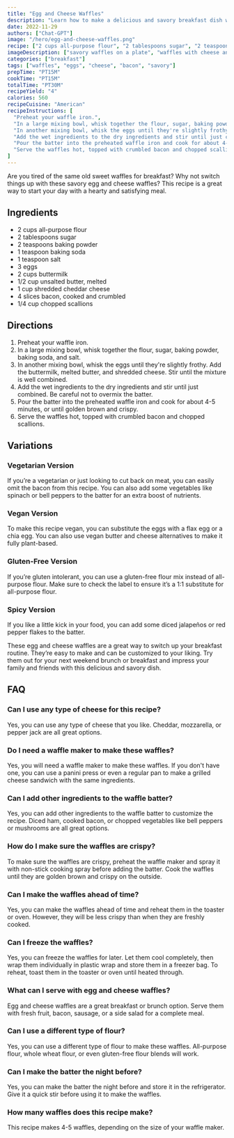 ```yaml
---
title: "Egg and Cheese Waffles"
description: "Learn how to make a delicious and savory breakfast dish with these easy-to-follow egg and cheese waffles recipe. Perfect for breakfast or brunch, these waffles are a great way to start your day."
date: 2022-11-29
authors: ["Chat-GPT"]
image: "/hero/egg-and-cheese-waffles.png"
recipe: ["2 cups all-purpose flour", "2 tablespoons sugar", "2 teaspoons baking powder", "1 teaspoon baking soda", "1 teaspoon salt", "3 eggs", "2 cups buttermilk", "1/2 cup unsalted butter, melted", "1 cup shredded cheddar cheese", "4 slices bacon, cooked and crumbled", "1/4 cup chopped scallions"]
imageDescription: ["savory waffles on a plate", "waffles with cheese and bacon", "a plate of egg and cheese waffles", "waffles with green onions and bacon"]
categories: ["breakfast"]
tags: ["waffles", "eggs", "cheese", "bacon", "savory"]
prepTime: "PT15M"
cookTime: "PT15M"
totalTime: "PT30M"
recipeYield: "4"
calories: 560
recipeCuisine: "American"
recipeInstructions: [
  "Preheat your waffle iron.",
  "In a large mixing bowl, whisk together the flour, sugar, baking powder, baking soda, and salt.",
  "In another mixing bowl, whisk the eggs until they're slightly frothy. Add the buttermilk, melted butter, and shredded cheese. Stir until the mixture is well combined.",
  "Add the wet ingredients to the dry ingredients and stir until just combined. Be careful not to overmix the batter.",
  "Pour the batter into the preheated waffle iron and cook for about 4-5 minutes, or until golden brown and crispy.",
  "Serve the waffles hot, topped with crumbled bacon and chopped scallions."
]
---
```


Are you tired of the same old sweet waffles for breakfast? Why not switch things up with these savory egg and cheese waffles? This recipe is a great way to start your day with a hearty and satisfying meal. 

## Ingredients

- 2 cups all-purpose flour
- 2 tablespoons sugar
- 2 teaspoons baking powder
- 1 teaspoon baking soda
- 1 teaspoon salt
- 3 eggs
- 2 cups buttermilk
- 1/2 cup unsalted butter, melted
- 1 cup shredded cheddar cheese
- 4 slices bacon, cooked and crumbled
- 1/4 cup chopped scallions

## Directions

1. Preheat your waffle iron.
2. In a large mixing bowl, whisk together the flour, sugar, baking powder, baking soda, and salt.
3. In another mixing bowl, whisk the eggs until they're slightly frothy. Add the buttermilk, melted butter, and shredded cheese. Stir until the mixture is well combined.
4. Add the wet ingredients to the dry ingredients and stir until just combined. Be careful not to overmix the batter.
5. Pour the batter into the preheated waffle iron and cook for about 4-5 minutes, or until golden brown and crispy.
6. Serve the waffles hot, topped with crumbled bacon and chopped scallions.

## Variations

### Vegetarian Version

If you’re a vegetarian or just looking to cut back on meat, you can easily omit the bacon from this recipe. You can also add some vegetables like spinach or bell peppers to the batter for an extra boost of nutrients.

### Vegan Version

To make this recipe vegan, you can substitute the eggs with a flax egg or a chia egg. You can also use vegan butter and cheese alternatives to make it fully plant-based.

### Gluten-Free Version

If you’re gluten intolerant, you can use a gluten-free flour mix instead of all-purpose flour. Make sure to check the label to ensure it’s a 1:1 substitute for all-purpose flour.

### Spicy Version

If you like a little kick in your food, you can add some diced jalapeños or red pepper flakes to the batter.

These egg and cheese waffles are a great way to switch up your breakfast routine. They’re easy to make and can be customized to your liking. Try them out for your next weekend brunch or breakfast and impress your family and friends with this delicious and savory dish.

## FAQ

### Can I use any type of cheese for this recipe?

Yes, you can use any type of cheese that you like. Cheddar, mozzarella, or pepper jack are all great options.

### Do I need a waffle maker to make these waffles?

Yes, you will need a waffle maker to make these waffles. If you don't have one, you can use a panini press or even a regular pan to make a grilled cheese sandwich with the same ingredients.

### Can I add other ingredients to the waffle batter?

Yes, you can add other ingredients to the waffle batter to customize the recipe. Diced ham, cooked bacon, or chopped vegetables like bell peppers or mushrooms are all great options.

### How do I make sure the waffles are crispy?

To make sure the waffles are crispy, preheat the waffle maker and spray it with non-stick cooking spray before adding the batter. Cook the waffles until they are golden brown and crispy on the outside.

### Can I make the waffles ahead of time?

Yes, you can make the waffles ahead of time and reheat them in the toaster or oven. However, they will be less crispy than when they are freshly cooked.

### Can I freeze the waffles?

Yes, you can freeze the waffles for later. Let them cool completely, then wrap them individually in plastic wrap and store them in a freezer bag. To reheat, toast them in the toaster or oven until heated through.

### What can I serve with egg and cheese waffles?

Egg and cheese waffles are a great breakfast or brunch option. Serve them with fresh fruit, bacon, sausage, or a side salad for a complete meal.

### Can I use a different type of flour?

Yes, you can use a different type of flour to make these waffles. All-purpose flour, whole wheat flour, or even gluten-free flour blends will work.

### Can I make the batter the night before?

Yes, you can make the batter the night before and store it in the refrigerator. Give it a quick stir before using it to make the waffles.

### How many waffles does this recipe make?

This recipe makes 4-5 waffles, depending on the size of your waffle maker.